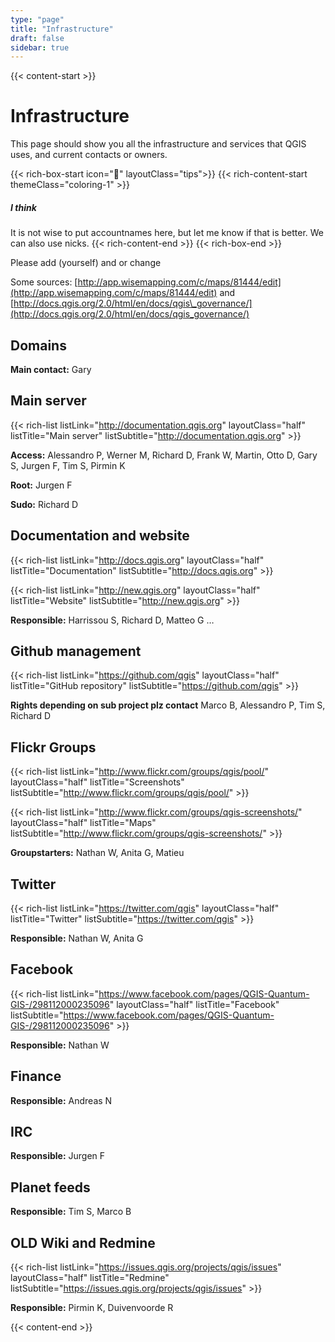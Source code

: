 ```yaml
---
type: "page"
title: "Infrastructure"
draft: false
sidebar: true
---
```


{{< content-start >}}

# Infrastructure
This page should show you all the infrastructure and services that QGIS uses, and current contacts or owners.

{{< rich-box-start icon="💭" layoutClass="tips">}}
{{< rich-content-start themeClass="coloring-1" >}}
##### I think 
It is not wise to put accountnames here, but let me know if that is better. We can also use nicks.
{{< rich-content-end >}}
{{< rich-box-end >}}

Please add (yourself) and or change

Some sources: [http://app.wisemapping.com/c/maps/81444/edit](http://app.wisemapping.com/c/maps/81444/edit) and [http://docs.qgis.org/2.0/html/en/docs/qgis\_governance/](http://docs.qgis.org/2.0/html/en/docs/qgis_governance/)



## Domains

**Main contact:** Gary

## Main server

{{< rich-list listLink="http://documentation.qgis.org"  layoutClass="half" listTitle="Main server" listSubtitle="http://documentation.qgis.org" >}}

**Access:** Alessandro P, Werner M, Richard D, Frank W, Martin, Otto D, Gary S, Jurgen F, Tim S, Pirmin K

**Root:** Jurgen F

**Sudo:** Richard D


Documentation and website
-------------------------------------------------------------------------------

{{< rich-list listLink="http://docs.qgis.org"  layoutClass="half" listTitle="Documentation" listSubtitle="http://docs.qgis.org" >}}

{{< rich-list listLink="http://new.qgis.org"  layoutClass="half" listTitle="Website" listSubtitle="http://new.qgis.org" >}}

**Responsible:** Harrissou S, Richard D, Matteo G …
    

Github management
---------------------------------------------------------------


{{< rich-list listLink="https://github.com/qgis"  layoutClass="half" listTitle="GitHub repository" listSubtitle="https://github.com/qgis" >}}
    
**Rights depending on sub project plz contact** Marco B, Alessandro P, Tim S, Richard D
    

Flickr Groups
-------------------------------------------------------

{{< rich-list listLink="http://www.flickr.com/groups/qgis/pool/"  layoutClass="half" listTitle="Screenshots" listSubtitle="http://www.flickr.com/groups/qgis/pool/" >}}

{{< rich-list listLink="http://www.flickr.com/groups/qgis-screenshots/"  layoutClass="half" listTitle="Maps" listSubtitle="http://www.flickr.com/groups/qgis-screenshots/" >}}

**Groupstarters:** Nathan W, Anita G, Matieu


Twitter
-------------------------------------------

{{< rich-list listLink="https://twitter.com/qgis"  layoutClass="half" listTitle="Twitter" listSubtitle="https://twitter.com/qgis" >}}

**Responsible:** Nathan W, Anita G
    

Facebook
---------------------------------------------
{{< rich-list listLink="https://www.facebook.com/pages/QGIS-Quantum-GIS-/298112000235096"  layoutClass="half" listTitle="Facebook" listSubtitle="https://www.facebook.com/pages/QGIS-Quantum-GIS-/298112000235096" >}}

**Responsible:** Nathan W
    

Finance
-------------------------------------------

**Responsible:** Andreas N
    

IRC
-----------------------------------

**Responsible:** Jurgen F
    

Planet feeds
-----------------------------------------------------

**Responsible:**  Tim S,  Marco B
    

OLD Wiki and Redmine
---------------------------------------------------------------------

{{< rich-list listLink="https://issues.qgis.org/projects/qgis/issues"  layoutClass="half" listTitle="Redmine" listSubtitle="https://issues.qgis.org/projects/qgis/issues" >}}

**Responsible:** Pirmin K, Duivenvoorde R

{{< content-end >}}